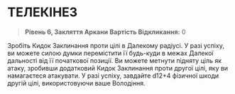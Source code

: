 ﻿# ТЕЛЕКІНЕЗ

> **Рівень 6, Закляття Аркани**
> **Вартість Відкликання:** 0

Зробіть Кидок Заклинання проти цілі в Далекому радіусі. У разі успіху, ви можете силою думки перемістити її будь-куди в межах Далекої дальності від її початкової позиції. Ви можете метнути підняту ціль як атаку, зробивши додатковий Кидок Заклинання проти другої цілі, яку ви намагаєтеся атакувати. У разі успіху, завдайте d12+4 фізичної шкоди другій цілі, використовуючи ваше Володіння.
